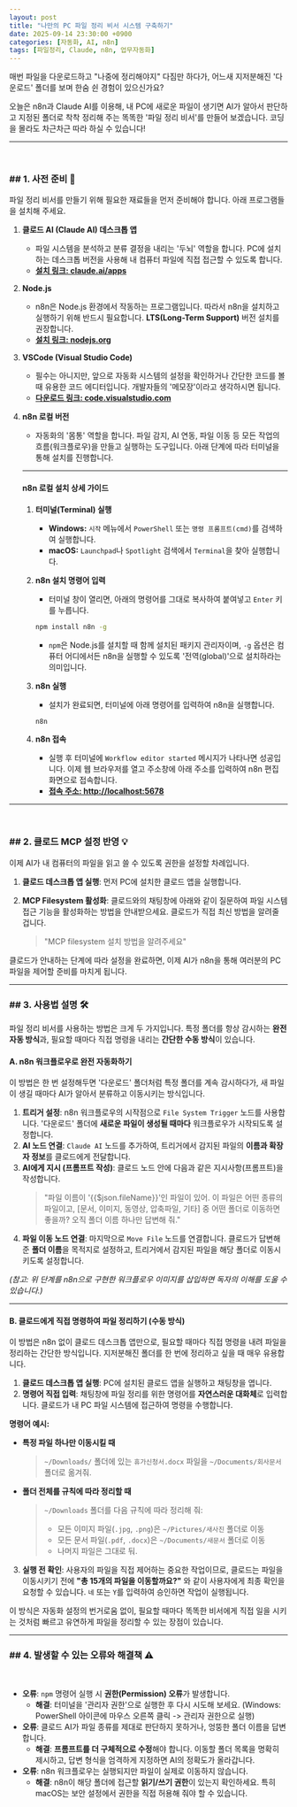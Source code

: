 ```yaml
---
layout: post
title: "나만의 PC 파일 정리 비서 시스템 구축하기"
date: 2025-09-14 23:30:00 +0900
categories: [자동화, AI, n8n]
tags: [파일정리, Claude, n8n, 업무자동화]
---
```


매번 파일을 다운로드하고 "나중에 정리해야지" 다짐만 하다가, 어느새 지저분해진 '다운로드' 폴더를 보며 한숨 쉰 경험이 있으신가요?

오늘은 n8n과 Claude AI를 이용해, 내 PC에 새로운 파일이 생기면 AI가 알아서 판단하고 지정된 폴더로 착착 정리해 주는 똑똑한 '파일 정리 비서'를 만들어 보겠습니다. 코딩을 몰라도 차근차근 따라 하실 수 있습니다!

---
&nbsp;
&nbsp;

### ## 1. 사전 준비 🚀

파일 정리 비서를 만들기 위해 필요한 재료들을 먼저 준비해야 합니다. 아래 프로그램들을 설치해 주세요.

1.  **클로드 AI (Claude AI) 데스크톱 앱**
    * 파일 시스템을 분석하고 분류 결정을 내리는 '두뇌' 역할을 합니다. PC에 설치하는 데스크톱 버전을 사용해 내 컴퓨터 파일에 직접 접근할 수 있도록 합니다.
    * **[설치 링크: claude.ai/apps](https://claude.ai/apps)**

2.  **Node.js**
    * n8n은 Node.js 환경에서 작동하는 프로그램입니다. 따라서 n8n을 설치하고 실행하기 위해 반드시 필요합니다. **LTS(Long-Term Support)** 버전 설치를 권장합니다.
    * **[설치 링크: nodejs.org](https://nodejs.org/)**

3.  **VSCode (Visual Studio Code)**
    * 필수는 아니지만, 앞으로 자동화 시스템의 설정을 확인하거나 간단한 코드를 볼 때 유용한 코드 에디터입니다. 개발자들의 '메모장'이라고 생각하시면 됩니다.
    * **[다운로드 링크: code.visualstudio.com](https://code.visualstudio.com/)**

4.  **n8n 로컬 버전**
    * 자동화의 '몸통' 역할을 합니다. 파일 감지, AI 연동, 파일 이동 등 모든 작업의 흐름(워크플로우)을 만들고 실행하는 도구입니다. 아래 단계에 따라 터미널을 통해 설치를 진행합니다.
    &nbsp;

    ---
    #### **n8n 로컬 설치 상세 가이드**

    1.  **터미널(Terminal) 실행**
        * **Windows:** `시작` 메뉴에서 `PowerShell` 또는 `명령 프롬프트(cmd)`를 검색하여 실행합니다.
        * **macOS:** `Launchpad`나 `Spotlight` 검색에서 `Terminal`을 찾아 실행합니다.

    2.  **n8n 설치 명령어 입력**
        * 터미널 창이 열리면, 아래의 명령어를 그대로 복사하여 붙여넣고 `Enter` 키를 누릅니다.
        ```bash
        npm install n8n -g
        ```
        * `npm`은 Node.js를 설치할 때 함께 설치된 패키지 관리자이며, `-g` 옵션은 컴퓨터 어디에서든 n8n을 실행할 수 있도록 '전역(global)'으로 설치하라는 의미입니다.

    3.  **n8n 실행**
        * 설치가 완료되면, 터미널에 아래 명령어를 입력하여 n8n을 실행합니다.
        ```bash
        n8n
        ```

    4.  **n8n 접속**
        * 실행 후 터미널에 `Workflow editor started` 메시지가 나타나면 성공입니다. 이제 웹 브라우저를 열고 주소창에 아래 주소를 입력하여 n8n 편집 화면으로 접속합니다.
        * **[접속 주소: http://localhost:5678](http://localhost:5678)**

---
&nbsp;
&nbsp;

### ## 2. 클로드 MCP 설정 반영 💡

이제 AI가 내 컴퓨터의 파일을 읽고 쓸 수 있도록 권한을 설정할 차례입니다.

1.  **클로드 데스크톱 앱 실행**: 먼저 PC에 설치한 클로드 앱을 실행합니다.
2.  **MCP Filesystem 활성화**: 클로드와의 채팅창에 아래와 같이 질문하여 파일 시스템 접근 기능을 활성화하는 방법을 안내받으세요. 클로드가 직접 최신 방법을 알려줄 겁니다.

    > "MCP filesystem 설치 방법을 알려주세요"

클로드가 안내하는 단계에 따라 설정을 완료하면, 이제 AI가 n8n을 통해 여러분의 PC 파일을 제어할 준비를 마치게 됩니다.
&nbsp;

---

### ## 3. 사용법 설명 🛠️

파일 정리 비서를 사용하는 방법은 크게 두 가지입니다. 특정 폴더를 항상 감시하는 **완전 자동 방식**과, 필요할 때마다 직접 명령을 내리는 **간단한 수동 방식**이 있습니다.

#### **A. n8n 워크플로우로 완전 자동화하기**

이 방법은 한 번 설정해두면 '다운로드' 폴더처럼 특정 폴더를 계속 감시하다가, 새 파일이 생길 때마다 AI가 알아서 분류하고 이동시키는 방식입니다.

1.  **트리거 설정**: n8n 워크플로우의 시작점으로 `File System Trigger` 노드를 사용합니다. '다운로드' 폴더에 **새로운 파일이 생성될 때마다** 워크플로우가 시작되도록 설정합니다.
2.  **AI 노드 연결**: `Claude AI` 노드를 추가하여, 트리거에서 감지된 파일의 **이름과 확장자 정보**를 클로드에게 전달합니다.
3.  **AI에게 지시 (프롬프트 작성)**: 클로드 노드 안에 다음과 같은 지시사항(프롬프트)을 작성합니다.
    > "파일 이름이 '{{$json.fileName}}'인 파일이 있어. 이 파일은 어떤 종류의 파일이고, [문서, 이미지, 동영상, 압축파일, 기타] 중 어떤 폴더로 이동하면 좋을까? 오직 폴더 이름 하나만 답변해 줘."
4.  **파일 이동 노드 연결**: 마지막으로 `Move File` 노드를 연결합니다. 클로드가 답변해 준 **폴더 이름**을 목적지로 설정하고, 트리거에서 감지된 파일을 해당 폴더로 이동시키도록 설정합니다.

*(참고: 위 단계를 n8n으로 구현한 워크플로우 이미지를 삽입하면 독자의 이해를 도울 수 있습니다.)*
&nbsp;

---

#### **B. 클로드에게 직접 명령하여 파일 정리하기 (수동 방식)**

이 방법은 n8n 없이 클로드 데스크톱 앱만으로, 필요할 때마다 직접 명령을 내려 파일을 정리하는 간단한 방식입니다. 지저분해진 폴더를 한 번에 정리하고 싶을 때 매우 유용합니다.

1.  **클로드 데스크톱 앱 실행**: PC에 설치된 클로드 앱을 실행하고 채팅창을 엽니다.
2.  **명령어 직접 입력**: 채팅창에 파일 정리를 위한 명령어를 **자연스러운 대화체**로 입력합니다. 클로드가 내 PC 파일 시스템에 접근하여 명령을 수행합니다.

**명령어 예시:**

* **특정 파일 하나만 이동시킬 때**
    > `~/Downloads/` 폴더에 있는 `휴가신청서.docx` 파일을 `~/Documents/회사문서` 폴더로 옮겨줘.

* **폴더 전체를 규칙에 따라 정리할 때**
    > `~/Downloads` 폴더를 다음 규칙에 따라 정리해 줘:
    > - 모든 이미지 파일(`.jpg`, `.png`)은 `~/Pictures/새사진` 폴더로 이동
    > - 모든 문서 파일(`.pdf`, `.docx`)은 `~/Documents/새문서` 폴더로 이동
    > - 나머지 파일은 그대로 둬.

3.  **실행 전 확인**: 사용자의 파일을 직접 제어하는 중요한 작업이므로, 클로드는 파일을 이동시키기 전에 **"총 15개의 파일을 이동할까요?"** 와 같이 사용자에게 최종 확인을 요청할 수 있습니다. `네` 또는 `Y`를 입력하여 승인하면 작업이 실행됩니다.

이 방식은 자동화 설정의 번거로움 없이, 필요할 때마다 똑똑한 비서에게 직접 일을 시키는 것처럼 빠르고 유연하게 파일을 정리할 수 있는 장점이 있습니다.
&nbsp;

---

### ## 4. 발생할 수 있는 오류와 해결책 ⚠️
&nbsp;

-   **오류**: `npm` 명령어 실행 시 **권한(Permission) 오류**가 발생합니다.
    -   **해결**: 터미널을 '관리자 권한'으로 실행한 후 다시 시도해 보세요. (Windows: PowerShell 아이콘에 마우스 오른쪽 클릭 -> 관리자 권한으로 실행)
-   **오류**: 클로드 AI가 파일 종류를 제대로 판단하지 못하거나, 엉뚱한 폴더 이름을 답변합니다.
    -   **해결**: **프롬프트를 더 구체적으로 수정**해야 합니다. 이동할 폴더 목록을 명확히 제시하고, 답변 형식을 엄격하게 지정하면 AI의 정확도가 올라갑니다.
-   **오류**: n8n 워크플로우는 실행되지만 파일이 실제로 이동하지 않습니다.
    -   **해결**: n8n이 해당 폴더에 접근할 **읽기/쓰기 권한**이 있는지 확인하세요. 특히 macOS는 보안 설정에서 권한을 직접 허용해 줘야 할 수 있습니다.